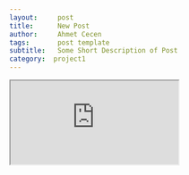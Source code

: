 ```yaml
---
layout:     post
title:      New Post
author:     Ahmet Cecen
tags: 		post template
subtitle:  	Some Short Description of Post
category:  project1
---
```


<iframe src="https://docs.google.com/document/d/1Ezd0_MH-O5uYHdlxzbe6WgsUDJl4cLFp_JEi6r9rWwI/pub?embedded=true"></iframe>

